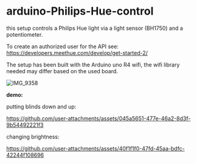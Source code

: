 # arduino-Philips-Hue-control
this setup controls a Philips Hue light via a light sensor (BH1750) and a potentiometer.

To create an authorized user for the API see: https://developers.meethue.com/develop/get-started-2/

The setup has been built with the Arduino uno R4 wifi, the wifi library needed may differ based on the used board.

![IMG_9358](https://github.com/user-attachments/assets/22bb2a1d-0cd9-4c49-93ce-77304cfd5179)

**demo:**

putting blinds down and up:

https://github.com/user-attachments/assets/045a5651-477e-46a2-8d3f-9b54492221f3

changing brightness: 

https://github.com/user-attachments/assets/40f1f1f0-47fd-45aa-bdfc-42244f108696

